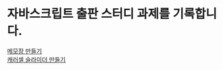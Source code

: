 # 자바스크립트 출판 스터디 과제를 기록합니다.
[메모장 만들기](https://mangopapa1.github.io/JS-Study/memo/memo.html)<br>
[캐러셀 슬라이더 만들기](https://mangopapa1.github.io/JS-Study/carousel/index.html)<br>
[](https://mangopapa1.github.io/JS-Study/modal/index.html)
